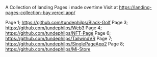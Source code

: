 A Collection of landing Pages i made overtime Visit at https://landing-pages-collection-bay.vercel.app/

Page 1; https://github.com/tundephilps/Black-Golf
Page 3; https://github.com/tundephilps/Web3
Page 4; https://github.com/tundephilps/NFT-Page
Page 6; https://github.com/tundephilps/TailwindVR
Page 7; https://github.com/tundephilps/SinglePageApp2
Page 8; https://github.com/tundephilps/Mi-Store
